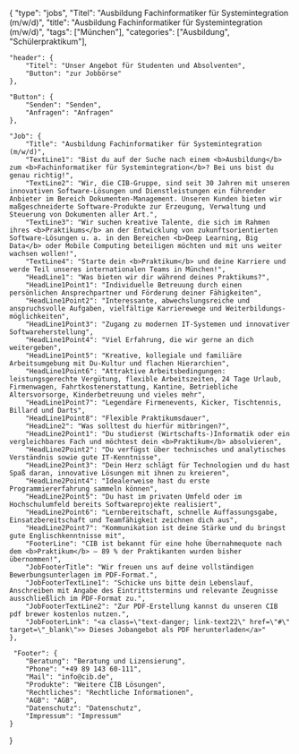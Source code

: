 {
    "type": "jobs",
    "Titel": "Ausbildung Fachinformatiker für Systemintegration (m/w/d)",
    "title": "Ausbildung Fachinformatiker für Systemintegration (m/w/d)",
    "tags": ["München"],
    "categories": ["Ausbildung", "Schülerpraktikum"],

    "header": {
        "Titel": "Unser Angebot für Studenten und Absolventen",
        "Button": "zur Jobbörse"
    },

    "Button": {
        "Senden": "Senden",
        "Anfragen": "Anfragen"
    },

    "Job": {
        "Title": "Ausbildung Fachinformatiker für Systemintegration (m/w/d)",
        "TextLine1": "Bist du auf der Suche nach einem <b>Ausbildung</b> zum <b>Fachinformatiker für Systemintegration</b>? Bei uns bist du genau richtig!",
        "TextLine2": "Wir, die CIB-Gruppe, sind seit 30 Jahren mit unseren innovativen Software-Lösungen und Dienstleistungen ein führender Anbieter im Bereich Dokumenten-Management. Unseren Kunden bieten wir maßgeschneiderte Software-Produkte zur Erzeugung, Verwaltung und Steuerung von Dokumenten aller Art.",
        "TextLine3": "Wir suchen kreative Talente, die sich im Rahmen ihres <b>Praktikums</b> an der Entwicklung von zukunftsorientierten Software-Lösungen u. a. in den Bereichen <b>Deep Learning, Big Data</b> oder Mobile Computing beteiligen möchten und mit uns weiter wachsen wollen!",
        "TextLine4": "Starte dein <b>Praktikum</b> und deine Karriere und werde Teil unseres internationalen Teams in München!",
        "HeadLine1": "Was bieten wir dir während deines Praktikums?",
        "HeadLine1Point1": "Individuelle Betreuung durch einen persönlichen Ansprechpartner und Förderung deiner Fähigkeiten",
        "HeadLine1Point2": "Interessante, abwechslungsreiche und anspruchsvolle Aufgaben, vielfältige Karrierewege und Weiterbildungs-möglichkeiten",
        "HeadLine1Point3": "Zugang zu modernen IT-Systemen und innovativer Softwareherstellung",
        "HeadLine1Point4": "Viel Erfahrung, die wir gerne an dich weitergeben",
        "HeadLine1Point5": "Kreative, kollegiale und familiäre Arbeitsumgebung mit Du-Kultur und flachen Hierarchien",
        "HeadLine1Point6": "Attraktive Arbeitsbedingungen: leistungsgerechte Vergütung, flexible Arbeitszeiten, 24 Tage Urlaub, Firmenwagen, Fahrtkostenerstattung, Kantine, Betriebliche Altersvorsorge, Kinderbetreuung und vieles mehr",
        "HeadLine1Point7": "Legendäre Firmenevents, Kicker, Tischtennis, Billard und Darts",
        "HeadLine1Point8": "Flexible Praktikumsdauer",
        "HeadLine2": "Was solltest du hierfür mitbringen?",
        "HeadLine2Point1": "Du studierst (Wirtschafts-)Informatik oder ein vergleichbares Fach und möchtest dein <b>Praktikum</b> absolvieren",
        "HeadLine2Point2": "Du verfügst über technisches und analytisches Verständnis sowie gute IT-Kenntnisse",
        "HeadLine2Point3": "Dein Herz schlägt für Technologien und du hast Spaß daran, innovative Lösungen mit ihnen zu kreieren",
        "HeadLine2Point4": "Idealerweise hast du erste Programmiererfahrung sammeln können",
        "HeadLine2Point5": "Du hast im privaten Umfeld oder im Hochschulumfeld bereits Softwareprojekte realisiert",
        "HeadLine2Point6": "Lernbereitschaft, schnelle Auffassungsgabe, Einsatzbereitschaft und Teamfähigkeit zeichnen dich aus",
        "HeadLine2Point7": "Kommunikation ist deine Stärke und du bringst gute Englischkenntnisse mit",
        "FooterLine": "CIB ist bekannt für eine hohe Übernahmequote nach dem <b>Praktikum</b> – 89 % der Praktikanten wurden bisher übernommen!",
        "JobFooterTitle": "Wir freuen uns auf deine vollständigen Bewerbungsunterlagen im PDF-Format.",
        "JobFooterTextLine1": "Schicke uns bitte dein Lebenslauf, Anschreiben mit Angabe des Eintrittstermins und relevante Zeugnisse ausschließlich im PDF-Format zu.",
        "JobFooterTextLine2": "Zur PDF-Erstellung kannst du unseren CIB pdf brewer kostenlos nutzen.",
        "JobFooterLink": "<a class=\"text-danger; link-text22\" href=\"#\" target=\"_blank\">> Dieses Jobangebot als PDF herunterladen</a>"
    },
    
     "Footer": {
        "Beratung": "Beratung und Lizensierung",
        "Phone": "+49 89 143 60-111",
        "Mail": "info@cib.de",
        "Produkte": "Weitere CIB Lösungen",
        "Rechtliches": "Rechtliche Informationen",
        "AGB": "AGB",
        "Datenschutz": "Datenschutz",
        "Impressum": "Impressum"  
    }

}
